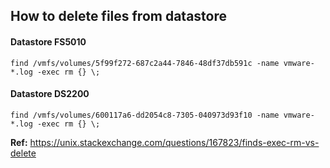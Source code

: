 ## How to delete files from datastore
 
#### Datastore FS5010
```
find /vmfs/volumes/5f99f272-687c2a44-7846-48df37db591c -name vmware-*.log -exec rm {} \;
 ```
#### Datastore DS2200
```
find /vmfs/volumes/600117a6-dd2054c8-7305-040973d93f10 -name vmware-*.log -exec rm {} \;
```
**Ref:** https://unix.stackexchange.com/questions/167823/finds-exec-rm-vs-delete
